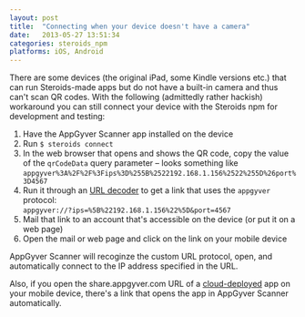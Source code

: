 ```yaml
---
layout: post
title:  "Connecting when your device doesn't have a camera"
date:   2013-05-27 13:51:34
categories: steroids_npm
platforms: iOS, Android
---
```


There are some devices (the original iPad, some Kindle versions etc.) that can run Steroids-made apps but do not have a built-in camera and thus can't scan QR codes. With the following (admittedly rather hackish) workaround you can still connect your device with the Steroids npm for development and testing:

1. Have the AppGyver Scanner app installed on the device
2. Run `$ steroids connect`
3. In the web browser that opens and shows the QR code, copy the value of the `qrCodeData` query parameter – looks something like<br> `appgyver%3A%2F%2F%3Fips%3D%255B%2522192.168.1.156%2522%255D%26port%3D4567`
4. Run it through an [URL decoder][url-decoder] to get a link that uses the `appgyver` protocol:<br>`appgyver://?ips=%5B%22192.168.1.156%22%5D&port=4567`
5. Mail that link to an account that's accessible on the device (or put it on a web page)
6. Open the mail or web page and click on the link on your mobile device

AppGyver Scanner will recoginze the custom URL protocol, open, and automatically connect to the IP address specified in the URL.

Also, if you open the share.appgyver.com URL of a [cloud-deployed][cloud-deploy-guide] app on your mobile device, there's a link that opens the app in AppGyver Scanner automatically.

[url-decoder]: http://meyerweb.com/eric/tools/dencoder/
[cloud-deploy-guide]: /steroids/guides/steroids_npm/cloud-deploy/
